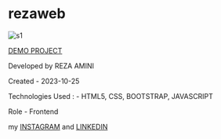 # rezaweb


![s1](https://github.com/rezaaminiweb/rezaweb/assets/140278906/253efa72-df2e-4782-876d-a559f141f468)



<a href="https://rezaaminiweb.github.io/rezaweb">DEMO PROJECT</a>

Developed by REZA AMINI

Created - 2023-10-25

Technologies Used : - HTML5, CSS,  BOOTSTRAP, JAVASCRIPT

Role - Frontend

my <a href="https://instagram.com/reza_web_design?igshid=NGVhN2U2NjQ0Yg==">INSTAGRAM</a> and <a href="https://www.linkedin.com/in/reza-amini-273386272?utm_source=share&utm_campaign=share_via&utm_content=profile&utm_medium=ios_app">LINKEDIN</a>
